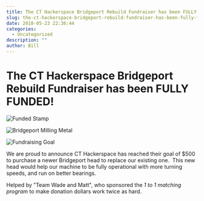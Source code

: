 ```yaml
---
title: The CT Hackerspace Bridgeport Rebuild Fundraiser has been FULLY FUNDED!
slug: the-ct-hackerspace-bridgeport-rebuild-fundraiser-has-been-fully-funded
date: 2018-05-23 22:36:44
categories:
  - Uncategorized
description: ""
author: Bill
---
```


# The CT Hackerspace Bridgeport Rebuild Fundraiser has been FULLY FUNDED!

![Funded Stamp](/uploads/2018/05/funded-stamp-150x150.jpg)

![Bridgeport Milling Metal](/uploads/2018/05/bridgeport-milling-metal-150x150.jpg)

![Fundraising Goal](/uploads/2018/05/Fundraising_goal-2-500x500-e1526828580191-150x150.gif)

We are proud to announce CT Hackerspace has reached their goal of $500 to purchase a newer Bridgeport head to replace our existing one.  This new head would help our machine to be fully operational with more turning speeds, and run on better bearings.

Helped by "Team Wade and Matt", who sponsored the _1 to 1 matching program_ to make donation dollars work twice as hard.
